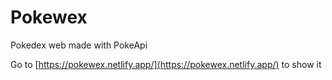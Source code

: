 # Pokewex

Pokedex web made with PokeApi

Go to [https://pokewex.netlify.app/](https://pokewex.netlify.app/) to show it
